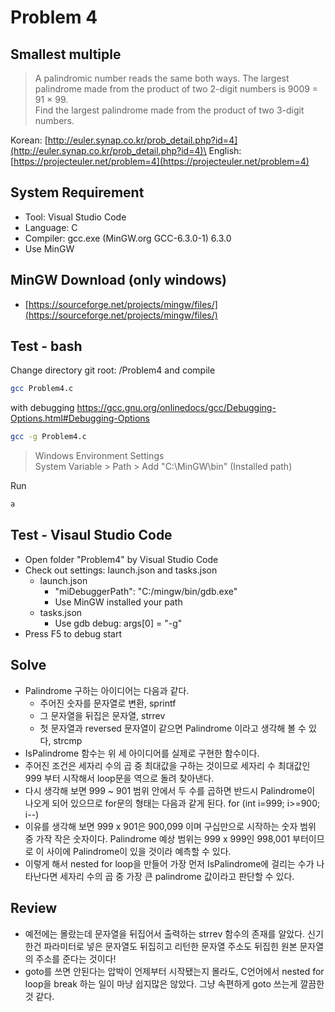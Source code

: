 # Problem 4

## Smallest multiple

> A palindromic number reads the same both ways. The largest palindrome made from the product of two 2-digit numbers is 9009 = 91 × 99.\
Find the largest palindrome made from the product of two 3-digit numbers.

Korean: [http://euler.synap.co.kr/prob_detail.php?id=4](http://euler.synap.co.kr/prob_detail.php?id=4)\
English: [https://projecteuler.net/problem=4](https://projecteuler.net/problem=4)

## System Requirement

- Tool: Visual Studio Code
- Language: C
- Compiler: gcc.exe (MinGW.org GCC-6.3.0-1) 6.3.0
- Use MinGW

## MinGW Download (only windows)

- [https://sourceforge.net/projects/mingw/files/](https://sourceforge.net/projects/mingw/files/)

## Test - bash

Change directory git root: /Problem4
and compile

```bash
gcc Problem4.c
```

with debugging
https://gcc.gnu.org/onlinedocs/gcc/Debugging-Options.html#Debugging-Options

```bash
gcc -g Problem4.c
```

> Windows Environment Settings\
> System Variable > Path > Add "C:\MinGW\bin" (Installed path)

Run

```bash
a
```

## Test - Visaul Studio Code

- Open folder "Problem4" by Visual Studio Code
- Check out settings: launch.json and tasks.json
  - launch.json
    - "miDebuggerPath": "C:/mingw/bin/gdb.exe"
    - Use MinGW installed your path
  - tasks.json
    - Use gdb debug: args[0] = "-g"
- Press F5 to debug start

## Solve

- Palindrome 구하는 아이디어는 다음과 같다.
  - 주어진 숫자를 문자열로 변환, sprintf
  - 그 문자열을 뒤집은 문자열, strrev
  - 첫 문자열과 reversed 문자열이 같으면 Palindrome 이라고 생각해 볼 수 있다, strcmp
- IsPalindrome 함수는 위 세 아이디어를 실제로 구현한 함수이다.
- 주어진 조건은 세자리 수의 곱 중 최대값을 구하는 것이므로 세자리 수 최대값인 999 부터 시작해서 loop문을 역으로 돌려 찾아낸다.
- 다시 생각해 보면 999 ~ 901 범위 안에서 두 수를 곱하면 반드시 Palindrome이 나오게 되어 있으므로 for문의 형태는 다음과 같게 된다. for (int i=999; i>=900; i--)
- 이유를 생각해 보면 999 x 901은 900,099 이며 구십만으로 시작하는 숫자 범위 중 가작 작은 숫자이다. Palindrome 예상 범위는 999 x 999인 998,001 부터이므로 이 사이에 Palindrome이 있을 것이라 예측할 수 있다.
- 이렇게 해서 nested for loop을 만들어 가장 먼저 IsPalindrome에 걸리는 수가 나타난다면 세자리 수의 곱 중 가장 큰 palindrome 값이라고 판단할 수 있다.

## Review

- 예전에는 몰랐는데 문자열을 뒤집어서 출력하는 strrev 함수의 존재를 알았다. 신기한건 파라미터로 넣은 문자열도 뒤집히고 리턴한 문자열 주소도 뒤집힌 원본 문자열의 주소를 준다는 것이다!
- goto를 쓰면 안된다는 압박이 언제부터 시작됐는지 몰라도, C언어에서 nested for loop을 break 하는 일이 마냥 쉽지많은 않았다. 그냥 속편하게 goto 쓰는게 깔끔한 것 같다.